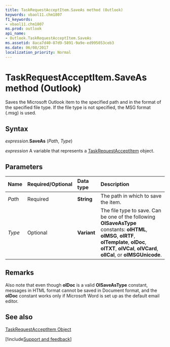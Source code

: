 ```yaml
---
title: TaskRequestAcceptItem.SaveAs method (Outlook)
keywords: vbaol11.chm1807
f1_keywords:
- vbaol11.chm1807
ms.prod: outlook
api_name:
- Outlook.TaskRequestAcceptItem.SaveAs
ms.assetid: 8aca7d40-87d9-5891-9a9e-ed995053ceb3
ms.date: 06/08/2017
localization_priority: Normal
---
```



# TaskRequestAcceptItem.SaveAs method (Outlook)

Saves the Microsoft Outlook item to the specified path and in the format of the specified file type. If the file type is not specified, the MSG format (.msg) is used.


## Syntax

_expression_.**SaveAs** (_Path_, _Type_)

_expression_ A variable that represents a [TaskRequestAcceptItem](Outlook.TaskRequestAcceptItem.md) object.


## Parameters



|Name|Required/Optional|Data type|Description|
|:-----|:-----|:-----|:-----|
| _Path_|Required| **String**|The path in which to save the item.|
| _Type_|Optional| **Variant**|The file type to save. Can be one of the following  **OlSaveAsType** constants: **olHTML**, **olMSG**, **olRTF**, **olTemplate**, **olDoc**, **olTXT**, **olVCal**, **olVCard**, **olICal**, or **olMSGUnicode**.|

## Remarks

Also note that even though  **olDoc** is a valid **OlSaveAsType** constant, messages in HTML format cannot be saved in Document format, and the **olDoc** constant works only if Microsoft Word is set up as the default email editor.


## See also


[TaskRequestAcceptItem Object](Outlook.TaskRequestAcceptItem.md)

[!include[Support and feedback](~/includes/feedback-boilerplate.md)]